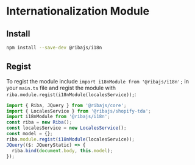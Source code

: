 # Internationalization Module

## Install

```bash
npm install --save-dev @ribajs/i18n
```

## Regist

To regist the module include `import i18nModule from '@ribajs/i18n';` in your `main.ts` file and regist the module with `riba.module.regist(i18nModule(localesService));`:

```ts
import { Riba, JQuery } from '@ribajs/core';
import { LocalesService } from '@ribajs/shopify-tda';
import i18nModule from '@ribajs/i18n';
const riba = new Riba();
const localesService = new LocalesService();
const model = {};
riba.module.regist(i18nModule(localesService));
JQuery(($: JQueryStatic) => {
  riba.bind(document.body, this.model);
});
```
